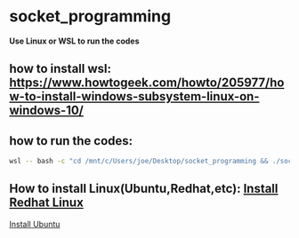 # socket_programming
<b>Use Linux or WSL to run the codes</b>

## how to install wsl: <a href="https://www.howtogeek.com/howto/205977/how-to-install-windows-subsystem-linux-on-windows-10/">https://www.howtogeek.com/howto/205977/how-to-install-windows-subsystem-linux-on-windows-10/</a>

## how to run the codes:
```bash
wsl -- bash -c "cd /mnt/c/Users/joe/Desktop/socket_programming && ./socket_programming.sh"
```
## How to install Linux(Ubuntu,Redhat,etc): <a href="https://access.redhat.com/documentation/en-us/red_hat_enterprise_linux/7/html/installation_guide/chap-simple-install">Install Redhat Linux</a>
<a href="https://ubuntu.com/server/docs/installation">Install Ubuntu</a>